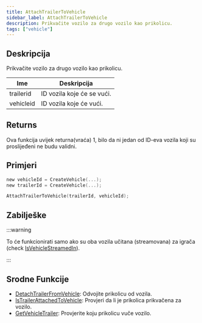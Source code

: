 ```yaml
---
title: AttachTrailerToVehicle
sidebar_label: AttachTrailerToVehicle
description: Prikvačite vozilo za drugo vozilo kao prikolicu.
tags: ["vehicle"]
---
```


## Deskripcija

Prikvačite vozilo za drugo vozilo kao prikolicu.

| Ime       | Deskripcija                                       |
| --------- | ------------------------------------------------- |
| trailerid | ID vozila koje će se vući.                        |
| vehicleid | ID vozila koje će vući.                           |

## Returns

Ova funkcija uvijek returna(vraća) 1, bilo da ni jedan od ID-eva vozila koji su proslijeđeni ne budu validni.

## Primjeri

```c
new vehicleId = CreateVehicle(...);
new trailerId = CreateVehicle(...);

AttachTrailerToVehicle(trailerId, vehicleId);
```

## Zabilješke

:::warning

To će funkcionirati samo ako su oba vozila učitana (streamovana) za igrača (check [IsVehicleStreamedIn](IsVehicleStreamedIn)).

:::

## Srodne Funkcije

- [DetachTrailerFromVehicle](DetachTrailerFromVehicle): Odvojite prikolicu od vozila.
- [IsTrailerAttachedToVehicle](IsTrailerAttachedToVehicle): Provjeri da li je prikolica prikvačena za vozilo.
- [GetVehicleTrailer](GetVehicleTrailer): Provjerite koju prikolicu vuče vozilo.

